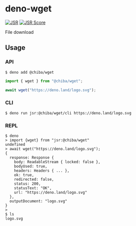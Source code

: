 # deno-wget

[![JSR](https://jsr.io/badges/@chiba/wget?a)](https://jsr.io/@chiba/wget)
[![JSR Score](https://jsr.io/badges/@chiba/wget/score)](https://jsr.io/@chiba/wget)

File download

## Usage

### API

```
$ deno add @chiba/wget
```

```ts
import { wget } from "@chiba/wget";

await wget("https://deno.land/logo.svg");
```

### CLI

```
$ deno run jsr:@chiba/wget/cli https://deno.land/logo.svg
```

### REPL

```
$ deno
> import {wget} from "jsr:@chiba/wget"
undefined
> await wget("https://deno.land/logo.svg");
{
  response: Response {
    body: ReadableStream { locked: false },
    bodyUsed: true,
    headers: Headers { ... },
    ok: true,
    redirected: false,
    status: 200,
    statusText: "OK",
    url: "https://deno.land/logo.svg"
  },
  outputDocument: "logo.svg"
}
>
$ ls
logo.svg
```




